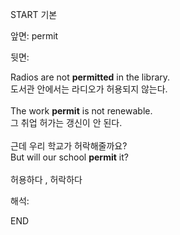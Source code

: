 START
기본

앞면:
permit


뒷면:
<div> Radios are not <b>permitted</b> in the library. </div><div>도서관 안에서는 라디오가 허용되지 않는다.</div><br><div>The work <strong>permit</strong> is not renewable. </div><div><div>그 취업 허가는 갱신이 안 된다.</div></div><div><br></div><div><div><div>근데 우리 학교가 허락해줄까요?</div></div><div><div>But will our school <strong>permit</strong> it?</div></div></div><br>허용하다 , 허락하다<br>


해석:

END